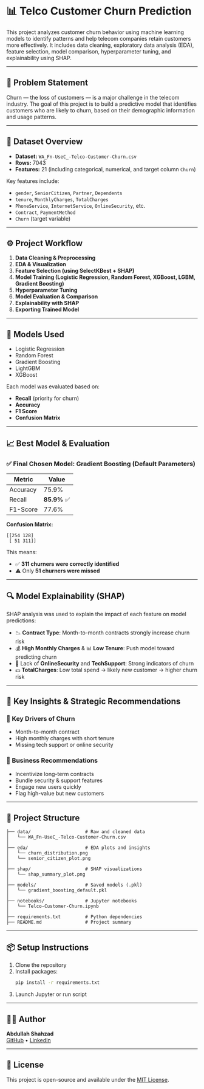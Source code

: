 # 📊 Telco Customer Churn Prediction

This project analyzes customer churn behavior using machine learning models to identify patterns and help telecom companies retain customers more effectively. It includes data cleaning, exploratory data analysis (EDA), feature selection, model comparison, hyperparameter tuning, and explainability using SHAP.

---

## 🎯 Problem Statement

Churn — the loss of customers — is a major challenge in the telecom industry. The goal of this project is to build a predictive model that identifies customers who are likely to churn, based on their demographic information and usage patterns.

---

## 📂 Dataset Overview

- **Dataset:** `WA_Fn-UseC_-Telco-Customer-Churn.csv`
- **Rows:** 7043
- **Features:** 21 (including categorical, numerical, and target column `Churn`)

Key features include:
- `gender`, `SeniorCitizen`, `Partner`, `Dependents`
- `tenure`, `MonthlyCharges`, `TotalCharges`
- `PhoneService`, `InternetService`, `OnlineSecurity`, etc.
- `Contract`, `PaymentMethod`
- `Churn` (target variable)

---

## ⚙️ Project Workflow

1. **Data Cleaning & Preprocessing**
2. **EDA & Visualization**
3. **Feature Selection (using SelectKBest + SHAP)**
4. **Model Training (Logistic Regression, Random Forest, XGBoost, LGBM, Gradient Boosting)**
5. **Hyperparameter Tuning**
6. **Model Evaluation & Comparison**
7. **Explainability with SHAP**
8. **Exporting Trained Model**

---

## 🧪 Models Used

- Logistic Regression
- Random Forest
- Gradient Boosting
- LightGBM
- XGBoost

Each model was evaluated based on:
- **Recall** (priority for churn)
- **Accuracy**
- **F1 Score**
- **Confusion Matrix**

---

## 📈 Best Model & Evaluation

### ✅ Final Chosen Model: **Gradient Boosting (Default Parameters)**

| Metric     | Value     |
|------------|-----------|
| Accuracy   | 75.9%     |
| Recall     | **85.9%** ✅ |
| F1-Score   | 77.6%     |

**Confusion Matrix:**

```
[[254 128]
 [ 51 311]]
```

This means:
- ✅ **311 churners were correctly identified**
- ⚠️ Only **51 churners were missed**

---

## 🔍 Model Explainability (SHAP)

SHAP analysis was used to explain the impact of each feature on model predictions:

- 📉 **Contract Type**: Month-to-month contracts strongly increase churn risk
- 💰 **High Monthly Charges** & 📊 **Low Tenure**: Push model toward predicting churn
- 🔐 Lack of **OnlineSecurity** and **TechSupport**: Strong indicators of churn
- 💵 **TotalCharges**: Low total spend → likely new customer → higher churn risk

---

## 🧠 Key Insights & Strategic Recommendations

### 🔹 Key Drivers of Churn
- Month-to-month contract
- High monthly charges with short tenure
- Missing tech support or online security

### 📌 Business Recommendations
- Incentivize long-term contracts
- Bundle security & support features
- Engage new users quickly
- Flag high-value but new customers

---

## 📁 Project Structure

```
├── data/                    # Raw and cleaned data
│   └── WA_Fn-UseC_-Telco-Customer-Churn.csv
│
├── eda/                     # EDA plots and insights
│   └── churn_distribution.png
│   └── senior_citizen_plot.png
│
├── shap/                    # SHAP visualizations
│   └── shap_summary_plot.png
│
├── models/                  # Saved models (.pkl)
│   └── gradient_boosting_default.pkl
│
├── notebooks/               # Jupyter notebooks
│   └── Telco-Customer-Churn.ipynb
│
├── requirements.txt         # Python dependencies
├── README.md                # Project summary
```

---

## 📦 Setup Instructions

1. Clone the repository  
2. Install packages:  
   ```bash
   pip install -r requirements.txt
   ```
3. Launch Jupyter or run script

---

## 👨‍💻 Author

**Abdullah Shahzad**  
[GitHub](https://github.com//abdullahhunjra) • [LinkedIn](https://www.linkedin.com/in/abdullahhunjra)

---

## 📌 License

This project is open-source and available under the [MIT License](LICENSE).
